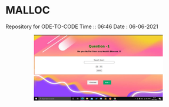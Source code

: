 # MALLOC
Repository for ODE-TO-CODE
Time :: 06:46
Date : 06-06-2021
<p align="center">
  <img src="https://github.com/karthikailango/MALLOC/blob/main/UI-1.jpg?raw=true" width="350" title="UI-1">
  </p>
